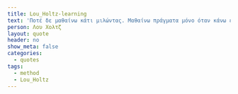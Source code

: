 ```yaml
---
title: Lou_Holtz-learning
text: 'Ποτέ δε μαθαίνω κάτι μιλώντας. Μαθαίνω πράγματα μόνο όταν κάνω ερωτήσεις'
person: Λου Χολτζ
layout: quote
header: no
show_meta: false
categories:
  - quotes
tags:
  - method
  - Lou_Holtz
---
```

